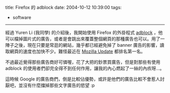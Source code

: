 title: Firefox 的 adblock
date: 2004-10-12 10:39:00
tags: 
- software
---

經過 Yuren Li (我同學) 的介紹後，我開始使用 Firefox 的外掛程式 [adblock](http://adblock.mozdev.org/index.html) ，他可以檔掉圖片式的廣告，或者是會跳出來覆蓋整個網頁的那種廣告也可以。用了一陣子之後，現在只要是常逛的網站，幾乎都已經避免掉了 banner 廣告的影響，讀取網頁的速度也加快不少。難怪最近在 [Mozilla Update](https://update.mozilla.org/extensions/) 都排名第一名。

不過最近覺得那些廣告商好可憐喔，花了大把的鈔票買廣告，但是對那些有使用 adblock 的使用者們卻完全得不到任何作用，讓我的內心燃起了一絲的內疚呀…。 

這時候 Google 的廣告商們，倒是比較佔優勢，或許是他們的廣告比較不會惹人討厭吧，並沒有什麼擋掉那些文字廣告的慾望 :p